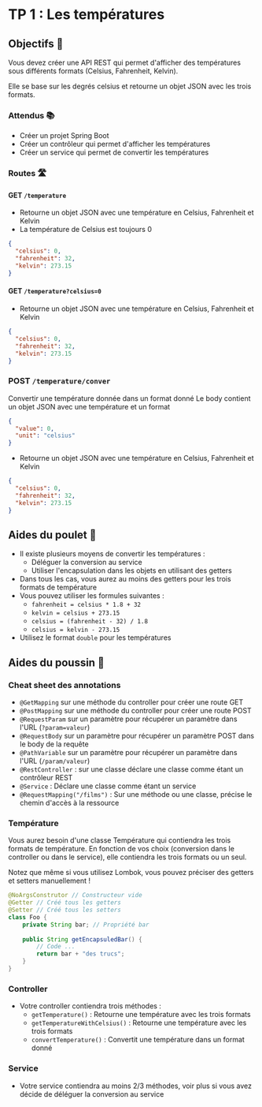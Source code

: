 # TP 1 : Les températures

## Objectifs 🎯

Vous devez créer une API REST qui permet d'afficher des températures sous différents formats (Celsius, Fahrenheit,
Kelvin).

Elle se base sur les degrés celsius et retourne un objet JSON avec les trois formats.

### Attendus 📚

- Créer un projet Spring Boot
- Créer un contrôleur qui permet d'afficher les températures
- Créer un service qui permet de convertir les températures

### Routes 🛣️

#### GET `/temperature`

- Retourne un objet JSON avec une température en Celsius, Fahrenheit et Kelvin
- La température de Celsius est toujours 0

```json
{
  "celsius": 0,
  "fahrenheit": 32,
  "kelvin": 273.15
}
```

#### GET `/temperature?celsius=0`

- Retourne un objet JSON avec une température en Celsius, Fahrenheit et Kelvin

```json
{
  "celsius": 0,
  "fahrenheit": 32,
  "kelvin": 273.15
}
```

### POST `/temperature/conver`

Convertir une température donnée dans un format donné
Le body contient un objet JSON avec une température et un format

```json
{
  "value": 0,
  "unit": "celsius"
}
```

- Retourne un objet JSON avec une température en Celsius, Fahrenheit et Kelvin

```json
{
  "celsius": 0,
  "fahrenheit": 32,
  "kelvin": 273.15
}
```

## Aides du poulet 🐔

- Il existe plusieurs moyens de convertir les températures :
    - Déléguer la conversion au service
    - Utiliser l'encapsulation dans les objets en utilisant des getters
- Dans tous les cas, vous aurez au moins des getters pour les trois formats de température
- Vous pouvez utiliser les formules suivantes :
  - `fahrenheit = celsius * 1.8 + 32`
  - `kelvin = celsius + 273.15`
  - `celsius = (fahrenheit - 32) / 1.8`
  - `celsius = kelvin - 273.15`
- Utilisez le format `double` pour les températures

## Aides du poussin 🐣

### Cheat sheet des annotations

- `@GetMapping` sur une méthode du controller pour créer une route GET
- `@PostMapping` sur une méthode du controller pour créer une route POST
- `@RequestParam` sur un paramètre pour récupérer un paramètre dans l'URL (`?param=valeur`)
- `@RequestBody` sur un paramètre pour récupérer un paramètre POST dans le body de la requête
- `@PathVariable` sur un paramètre pour récupérer un paramètre dans l'URL (`/param/valeur`)
- `@RestController` : sur une classe déclare une classe comme étant un contrôleur REST
- `@Service` : Déclare une classe comme étant un service
- `@RequestMapping("/films")` : Sur une méthode ou une classe, précise le chemin d'accès à la ressource

### Température

Vous aurez besoin d'une classe Température qui contiendra les trois formats de température.
En fonction de vos choix (conversion dans le controller ou dans le service), elle contiendra les trois formats ou un seul.

Notez que même si vous utilisez Lombok, vous pouvez préciser des getters et setters manuellement ! 

```java
@NoArgsConstrutor // Constructeur vide
@Getter // Créé tous les getters
@Setter // Créé tous les setters
class Foo {
    private String bar; // Propriété bar
    
    public String getEncapsuledBar() {
        // Code ...
        return bar + "des trucs";
    }
}
```

### Controller

- Votre controller contiendra trois méthodes :
    - `getTemperature()` : Retourne une température avec les trois formats
    - `getTemperatureWithCelsius()` : Retourne une température avec les trois formats
    - `convertTemperature()` : Convertit une température dans un format donné

### Service

- Votre service contiendra au moins 2/3 méthodes, voir plus si vous avez décide de déléguer la conversion au service


